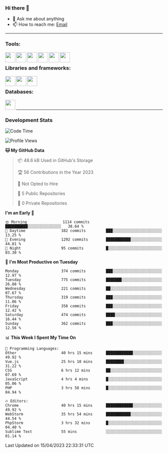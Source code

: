 ### Hi there 👋

- 💬 Ask me about anything
- 📫 How to reach me: [Email]

---

### Tools:
<img align='left' height="32" width="32" src="https://cdn.jsdelivr.net/npm/simple-icons@4.8.0/icons/phpstorm.svg" />
<img align='left' height="32" width="32" src="https://cdn.jsdelivr.net/npm/simple-icons@4.8.0/icons/webstorm.svg" />
<img align='left' height="32" width="32" src="https://cdn.jsdelivr.net/npm/simple-icons@4.8.0/icons/visualstudiocode.svg" />
<img align='left' height="32" width="32" src="https://cdn.jsdelivr.net/npm/simple-icons@4.8.0/icons/sublimetext.svg" />
<img align='left' height="32" width="32" src="https://cdn.jsdelivr.net/npm/simple-icons@4.8.0/icons/laragon.svg" />
<img align='left' height="32" width="32" src="https://cdn.jsdelivr.net/npm/simple-icons@4.8.0/icons/docker.svg" />
<br>

### Libraries and frameworks:
<img align='left' height="32" width="32" src="https://cdn.jsdelivr.net/npm/simple-icons@4.8.0/icons/laravel.svg" />
<img align='left' height="32" width="32" src="https://cdn.jsdelivr.net/npm/simple-icons@4.8.0/icons/vue-dot-js.svg" />
<img align='left' height="32" width="32" src="https://cdn.jsdelivr.net/npm/simple-icons@4.8.0/icons/jquery.svg" />
<br>

### Databases:
<img align='left' height="32" width="32" src="https://cdn.jsdelivr.net/npm/simple-icons@4.8.0/icons/mysql.svg" />
<br>

---
### Development Stats
<!--START_SECTION:waka-->
![Code Time](http://img.shields.io/badge/Code%20Time-1%2C375%20hrs%2043%20mins-blue)

![Profile Views](http://img.shields.io/badge/Profile%20Views-0-blue)

**🐱 My GitHub Data** 

> 📦 48.6 kB Used in GitHub's Storage 
 > 
> 🏆 56 Contributions in the Year 2023
 > 
> 🚫 Not Opted to Hire
 > 
> 📜 5 Public Repositories 
 > 
> 🔑 0 Private Repositories 
 > 
**I'm an Early 🐤** 

```text
🌞 Morning                1114 commits        ██████████░░░░░░░░░░░░░░░   38.64 % 
🌆 Daytime                382 commits         ███░░░░░░░░░░░░░░░░░░░░░░   13.25 % 
🌃 Evening                1292 commits        ███████████░░░░░░░░░░░░░░   44.81 % 
🌙 Night                  95 commits          █░░░░░░░░░░░░░░░░░░░░░░░░   03.30 % 
```
📅 **I'm Most Productive on Tuesday** 

```text
Monday                   374 commits         ███░░░░░░░░░░░░░░░░░░░░░░   12.97 % 
Tuesday                  775 commits         ███████░░░░░░░░░░░░░░░░░░   26.88 % 
Wednesday                221 commits         ██░░░░░░░░░░░░░░░░░░░░░░░   07.67 % 
Thursday                 319 commits         ███░░░░░░░░░░░░░░░░░░░░░░   11.06 % 
Friday                   358 commits         ███░░░░░░░░░░░░░░░░░░░░░░   12.42 % 
Saturday                 474 commits         ████░░░░░░░░░░░░░░░░░░░░░   16.44 % 
Sunday                   362 commits         ███░░░░░░░░░░░░░░░░░░░░░░   12.56 % 
```


📊 **This Week I Spent My Time On** 

```text
💬 Programming Languages: 
Other                    40 hrs 15 mins      ████████████░░░░░░░░░░░░░   49.92 % 
Vue.js                   25 hrs 10 mins      ████████░░░░░░░░░░░░░░░░░   31.22 % 
CSS                      6 hrs 12 mins       ██░░░░░░░░░░░░░░░░░░░░░░░   07.69 % 
JavaScript               4 hrs 4 mins        █░░░░░░░░░░░░░░░░░░░░░░░░   05.06 % 
PHP                      3 hrs 58 mins       █░░░░░░░░░░░░░░░░░░░░░░░░   04.94 % 

🔥 Editors: 
Chrome                   40 hrs 15 mins      ████████████░░░░░░░░░░░░░   49.92 % 
WebStorm                 35 hrs 54 mins      ███████████░░░░░░░░░░░░░░   44.54 % 
PhpStorm                 3 hrs 32 mins       █░░░░░░░░░░░░░░░░░░░░░░░░   04.40 % 
Sublime Text             55 mins             ░░░░░░░░░░░░░░░░░░░░░░░░░   01.14 % 
```


 Last Updated on 15/04/2023 22:33:31 UTC
<!--END_SECTION:waka-->

[huyviet]: https://huyviet.vn/
[EMAIl]: https://mail.google.com/mail/u/0/?fs=1&tf=cm&source=mailto&to=huynguyenviet0110@gmail.com
